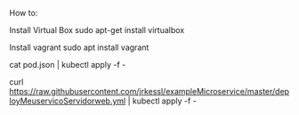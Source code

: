 How to:

Install Virtual Box
sudo apt-get install virtualbox

Install vagrant
sudo apt install vagrant





cat pod.json | kubectl apply -f -

curl https://raw.githubusercontent.com/jrkessl/exampleMicroservice/master/deployMeuservicoServidorweb.yml | kubectl apply -f -